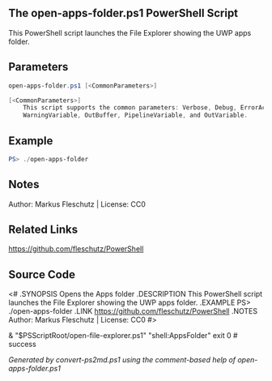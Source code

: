 ## The open-apps-folder.ps1 PowerShell Script

This PowerShell script launches the File Explorer showing the UWP apps folder.

## Parameters
```powershell
open-apps-folder.ps1 [<CommonParameters>]

[<CommonParameters>]
    This script supports the common parameters: Verbose, Debug, ErrorAction, ErrorVariable, WarningAction, 
    WarningVariable, OutBuffer, PipelineVariable, and OutVariable.
```

## Example
```powershell
PS> ./open-apps-folder

```

## Notes
Author: Markus Fleschutz | License: CC0

## Related Links
https://github.com/fleschutz/PowerShell

## Source Code
<#
.SYNOPSIS
	Opens the Apps folder
.DESCRIPTION
	This PowerShell script launches the File Explorer showing the UWP apps folder.
.EXAMPLE
	PS> ./open-apps-folder
.LINK
	https://github.com/fleschutz/PowerShell
.NOTES
	Author: Markus Fleschutz | License: CC0
#>

& "$PSScriptRoot/open-file-explorer.ps1" "shell:AppsFolder"
exit 0 # success


*Generated by convert-ps2md.ps1 using the comment-based help of open-apps-folder.ps1*
